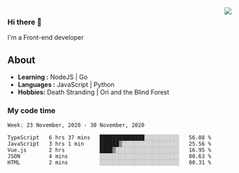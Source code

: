 <img align='right' src="https://github-readme-stats.vercel.app/api?username=strugglebak&show_icons=true">

### Hi there 👋

I'm a Front-end developer

## About

-  **Learning :** NodeJS | Go
-  **Languages :** JavaScript | Python
-  **Hobbies:** Death Stranding | Ori and the Blind Forest

### My code time

<!--START_SECTION:waka-->
```text
Week: 23 November, 2020 - 30 November, 2020

TypeScript   6 hrs 37 mins   ██████████████░░░░░░░░░░░   56.08 % 
JavaScript   3 hrs 1 min     ██████▒░░░░░░░░░░░░░░░░░░   25.56 % 
Vue.js       2 hrs           ████▒░░░░░░░░░░░░░░░░░░░░   16.95 % 
JSON         4 mins          ░░░░░░░░░░░░░░░░░░░░░░░░░   00.63 % 
HTML         2 mins          ░░░░░░░░░░░░░░░░░░░░░░░░░   00.31 % 
```
<!--END_SECTION:waka-->
